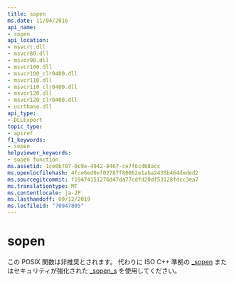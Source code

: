 ```yaml
---
title: sopen
ms.date: 11/04/2016
api_name:
- sopen
api_location:
- msvcrt.dll
- msvcr80.dll
- msvcr90.dll
- msvcr100.dll
- msvcr100_clr0400.dll
- msvcr110.dll
- msvcr110_clr0400.dll
- msvcr120.dll
- msvcr120_clr0400.dll
- ucrtbase.dll
api_type:
- DLLExport
topic_type:
- apiref
f1_keywords:
- sopen
helpviewer_keywords:
- sopen function
ms.assetid: 1ce0b707-0c9e-4942-8467-ce7f6cd68acc
ms.openlocfilehash: 4fce6ed0ef02787f80062e1aba2435b464deded2
ms.sourcegitcommit: f19474151276d47da77cdfd20df53128fdcc3ea7
ms.translationtype: MT
ms.contentlocale: ja-JP
ms.lasthandoff: 09/12/2019
ms.locfileid: "70947805"
---
```

# <a name="sopen"></a>sopen

この POSIX 関数は非推奨とされます。 代わりに ISO C++ 準拠の [_sopen](sopen-wsopen.md) またはセキュリティが強化された [_sopen_s](sopen-s-wsopen-s.md) を使用してください。